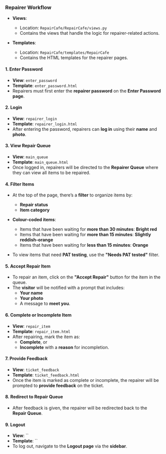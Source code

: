 ### **Repairer Workflow**

- **Views**: 
  - Location: `RepairCafe/RepairCafe/views.py`
  - Contains the views that handle the logic for repairer-related actions.

- **Templates**: 
  - Location: `RepairCafe/templates/RepairCafe`
  - Contains the HTML templates for the repairer pages.

#### 1. **Enter Password**
- **View**: `enter_password`
- **Template**: `enter_password.html`
- Repairers must first enter the **repairer password** on the **Enter Password page**.

#### 2. **Login**
- **View**: `repairer_login`
- **Template**: `repairer_login.html`
- After entering the password, repairers can **log in** using their **name** and **photo**.

#### 3. **View Repair Queue**
- **View**: `main_queue`
- **Template**: `main_queue.html`
- Once logged in, repairers will be directed to the **Repairer Queue** where they can view all items to be repaired.

#### 4. **Filter Items**

- At the top of the page, there’s a **filter** to organize items by:
  - **Repair status**
  - **Item category**

- **Colour-coded items**:
  - Items that have been waiting for **more than 30 minutes**: **Bright red**
  - Items that have been waiting for **more than 15 minutes**: **Slightly reddish-orange**
  - Items that have been waiting for **less than 15 minutes**: **Orange**

- To view items that need **PAT testing**, use the **"Needs PAT tested"** filter.

#### 5. **Accept Repair Item**
- To repair an item, click on the **"Accept Repair"** button for the item in the queue.
- The **visitor** will be notified with a prompt that includes:
  - **Your name**
  - **Your photo**
  - A message to **meet you**.

#### 6. **Complete or Incomplete Item**
- **View**: `repair_item`
- **Template**: `repair_item.html`
- After repairing, mark the item as:
  - **Complete**, or
  - **Incomplete** with a **reason** for incompletion.

#### 7. **Provide Feedback**
- **View**: `ticket_feedback`
- **Template**: `ticket_feedback.html`
- Once the item is marked as complete or incomplete, the repairer will be prompted to **provide feedback** on the ticket.

#### 8. **Redirect to Repair Queue**
- After feedback is given, the repairer will be redirected back to the **Repair Queue**.

#### 9. **Logout**
- **View**: ``
- **Template**: ``
- To log out, navigate to the **Logout page** via the **sidebar**.